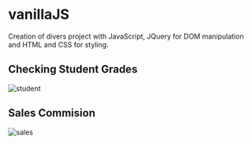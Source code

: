 # vanillaJS

Creation of divers project with JavaScript, JQuery for DOM manipulation and HTML and CSS for styling.

## Checking Student Grades

![student](https://user-images.githubusercontent.com/27458911/108942558-10e41400-760c-11eb-81c5-1a44c28348c0.jpg)

## Sales Commision

![sales](https://user-images.githubusercontent.com/27458911/108943317-6bca3b00-760d-11eb-9127-1ebe58c6d22a.jpg)
